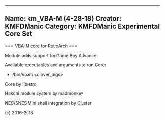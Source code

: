 -----------------------
Name: km_VBA-M (4-28-18)
Creator: KMFDManic
Category: KMFDManic Experimental Core Set
-----------------------
=== VBA-M core for RetroArch ===

Module adds support for Game Boy Advance

Available executables and arguments to run Core:
- /bin/vbam <rom> <clover_args>

Core by libretro

Hakchi module system by madmonkey

NES/SNES Mini shell integration by Cluster

(c) 2016-2018
